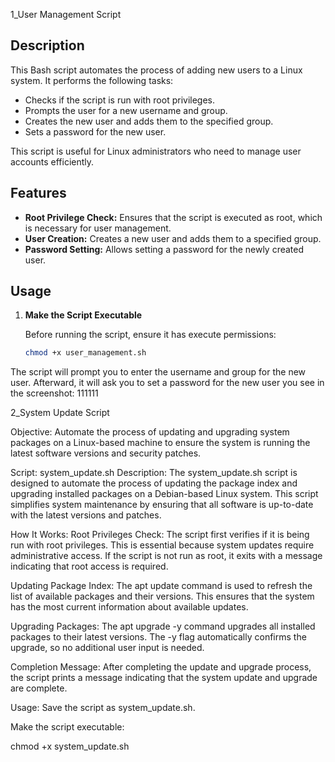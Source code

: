 1_User Management Script

## Description

This Bash script automates the process of adding new users to a Linux system. It performs the following tasks:
- Checks if the script is run with root privileges.
- Prompts the user for a new username and group.
- Creates the new user and adds them to the specified group.
- Sets a password for the new user.

This script is useful for Linux administrators who need to manage user accounts 
efficiently.

## Features

- **Root Privilege Check:** Ensures that the script is executed as root, which is
  necessary for user management.
- **User Creation:** Creates a new user and adds them to a specified group.
- **Password Setting:** Allows setting a password for the newly created user.

## Usage

1. **Make the Script Executable**

   Before running the script, ensure it has execute permissions:

   ```bash
   chmod +x user_management.sh

The script will prompt you to enter the username and group for the new user.
Afterward, it will ask you to set a password for the new user you see in 
the screenshot:
111111

2_System Update Script

Objective:
Automate the process of updating and upgrading system packages on a Linux-based machine to ensure the system is running the latest software versions and security patches.

Script: system_update.sh
Description:
The system_update.sh script is designed to automate the process of updating the package index and upgrading installed packages on a Debian-based Linux system. This script simplifies system maintenance by ensuring that all software is up-to-date with the latest versions and patches.

How It Works:
Root Privileges Check: The script first verifies if it is being run with root privileges. This is essential because system updates require administrative access. If the script is not run as root, it exits with a message indicating that root access is required.

Updating Package Index: The apt update command is used to refresh the list of available packages and their versions. This ensures that the system has the most current information about available updates.

Upgrading Packages: The apt upgrade -y command upgrades all installed packages to their latest versions. The -y flag automatically confirms the upgrade, so no additional user input is needed.

Completion Message: After completing the update and upgrade process, the script prints a message indicating that the system update and upgrade are complete.

Usage:
Save the script as system_update.sh.

Make the script executable:

chmod +x system_update.sh
